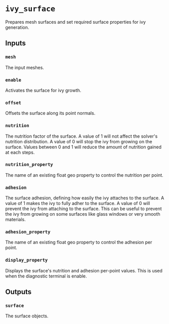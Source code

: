 # `ivy_surface`

Prepares mesh surfaces and set required surface properties for ivy generation.

## Inputs

### `mesh`
The input meshes.

### `enable`
Activates the surface for ivy growth.

### `offset`
Offsets the surface along its point normals.

### `nutrition`
The nutrition factor of the surface. A value of 1 will not affect the solver's nutrition distribution. A value of 0 will stop the ivy from growing on the surface. Values between 0 and 1 will reduce the amount of nutrition gained at each steps.

### `nutrition_property`
The name of an existing float geo property to control the nutrition per point.

### `adhesion`
The surface adhesion, defining how easily the ivy attaches to the surface. A value of 1 makes the ivy to fully adher to the surface. A value of 0 will prevent the ivy from attaching to the surface. This can be useful to prevent the ivy from growing on some surfaces like glass windows or very smooth materials. 

### `adhesion_property`
The name of an existing float geo property to control the adhesion per point.

### `display_property`
Displays the surface's nutrition and adhesion per-point values. This is used when the diagnostic terminal is enable. 

## Outputs

### `surface`
The surface objects.